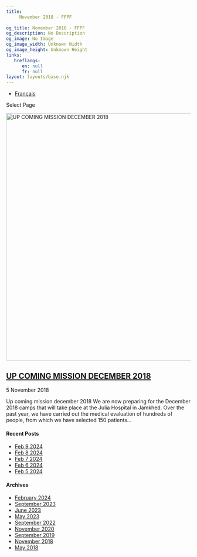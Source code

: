 ```yaml
---
title: 
     November 2018 - FFPF
    
og_title: November 2018 - FFPF
og_description: No Description
og_image: No Image
og_image_width: Unknown Width
og_image_height: Unknown Height
links:
   hreflangs:
      en: null
      fr: null
layout: layouts/base.njk
---
```


  * [ Français ]( /fr/article/2018/11/)

[ ]( )

Select Page

[ <img src='/wp-content/uploads/2018/10/GenevieveCote-Operating-1080x675.webp'
width='1080' height='675' alt='UP COMING MISSION DECEMBER 2018' /> ](/fr)

##  [ UP COMING MISSION DECEMBER 2018 ](/fr)

5 November 2018

Up coming mission december 2018 We are now preparing for the December 2018
camps that will take place at the Julia Hospital in Jamkhed. Over the past
year, we have carried out the medical evaluation of hundreds of people, from
which we have selected 150 patients...

####  Recent Posts

  * [ Feb 9 2024 ]( /article/2024/02/09/feb-9-2024/)
  * [ Feb 8 2024 ]( /article/2024/02/08/feb-8-2024/)
  * [ Feb 7 2024 ]( /article/2024/02/07/feb-7-2024/)
  * [ Feb 6 2024 ]( /article/2024/02/06/feb-6-2024/)
  * [ Feb 5 2024 ]( /article/2024/02/05/feb-5-2024/)

####  Archives

  * [ February 2024 ]( /article/2024/02/)
  * [ September 2023 ]( /article/2023/09/)
  * [ June 2023 ]( /article/2023/06/)
  * [ May 2023 ]( /article/2023/05/)
  * [ September 2022 ]( /article/2022/09/)
  * [ November 2020 ]( /article/2020/11/)
  * [ September 2019 ]( /article/2019/09/)
  * [ November 2018 ](index.html)
  * [ May 2018 ]( /article/2023/05/)



